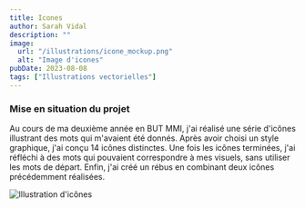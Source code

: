 ```yaml
---
title: Icones
author: Sarah Vidal
description: ""
image: 
  url: "/illustrations/icone_mockup.png"
  alt: "Image d'icones"
pubDate: 2023-08-08
tags: ["Illustrations vectorielles"]
---
```


<section class="flex flex-col items-center gap-28 px-4">

  <div class="flex flex-col gap-6 py-6 justify-center items-center w-full sm:w-2/3">
    <h3 class="text-2xl sm:text-4xl font-passion text-center">Mise en situation du projet</h3>
    <p class="text-base sm:text-xl text-center">
      Au cours de ma deuxième année en BUT MMI, j'ai réalisé une série d'icônes illustrant des mots qui m'avaient été donnés. Après avoir choisi un style graphique, j'ai conçu 14 icônes distinctes. Une fois les icônes terminées, j'ai réfléchi à des mots qui pouvaient correspondre à mes visuels, sans utiliser les mots de départ. Enfin, j'ai créé un rébus en combinant deux icônes précédemment réalisées.
    </p>
  </div>

  <div class="flex flex-row justify-center">
    <img class="w-full sm:w-2/3 md:w-1/2" src="/illustrations/icone.jpg" alt="Illustration d'icônes">
  </div>
</section>

